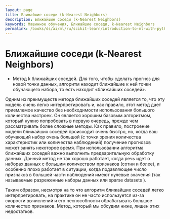 ```yaml
---
layout: page
title: Ближайшие соседи (k-Nearest Neighbors)
description: Ближайшие соседи (k-Nearest Neighbors)
keywords: Машинное обучения, Ближайшие соседи, k-Nearest Neighbors
permalink: /books/ds/ai/ml/ru/scikit-learn/introduction-to-ml-with-python/supervised-learning/k-nearest-neighbors/
---
```


# Ближайшие соседи (k-Nearest Neighbors)

- Метод k ближайших соседей. Для того, чтобы сделать
  прогноз для новой точки данных, алгоритм находит ближайшие к ней
  точки обучающего набора, то есть находит «ближайших соседей».

Одним из преимуществ метода ближайших соседей является то, что эту модель очень легко интерпретировать и, как правило, этот метод дает приемлемое качество без необходимости использования большого количества настроек. Он является хорошим базовым алгоритмом, который нужно попробовать в первую очередь, прежде чем рассматривать более сложные методы. Как правило, построение модели ближайших соседей происходит очень быстро, но, когда ваш обучающий набор очень большой (с точки зрения количества характеристик или количества наблюдений) получение прогнозов может занять некоторое время. При использовании алгоритма ближайших соседей важно выполнить предварительную обработку данных. Данный метод не так хорошо работает, когда речь идет о наборах данных с большим количеством признаков (сотни и более), и особенно плохо работает в ситуации, когда подавляющее число признаков в большей части наблюдений имеют нулевые значения (так называемые
разреженные наборы данных или sparse datasets ).

Таким образом, несмотря на то что алгоритм ближайших соседей легко интерпретировать, на практике он не часто используется из-за скорости вычислений и его неспособности обрабатывать большое количество признаков. Метод, который мы обсудим ниже, лишен этих недостатков.
